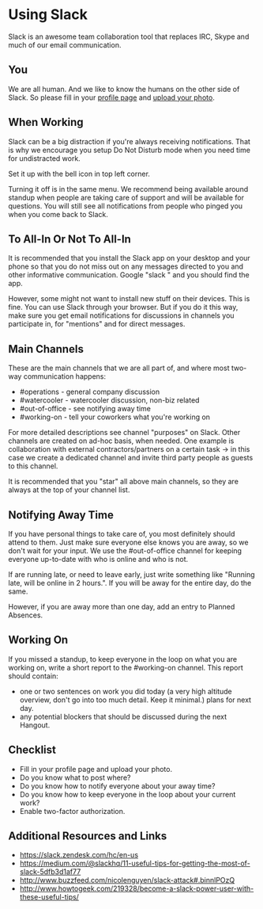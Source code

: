 # Using Slack

Slack is an awesome team collaboration tool that replaces IRC, Skype and much of our email communication.

## You

We are all human. And we like to know the humans on the other side of Slack. So please fill in your [profile page](https://niteoweb.slack.com/account/profile) and [upload your photo](https://niteoweb.slack.com/account/photo).

## When Working

Slack can be a big distraction if you're always receiving notifications. That is why we encourage you setup Do Not Disturb mode when you need time for undistracted work.

Set it up with the bell icon in top left corner.

Turning it off is in the same menu. We recommend being available around standup when people are taking care of support and will be available for questions. You will still see all notifications from people who pinged you when you come back to Slack.

## To All-In Or Not To All-In

It is recommended that you install the Slack app on your desktop and your phone so that you do not miss out on any messages directed to you and other informative communication. Google "slack <your platform>" and you should find the app.

However, some might not want to install new stuff on their devices. This is fine. You can use Slack through your browser. But if you do it this way, make sure you get email notifications for discussions in channels you participate in, for "mentions" and for direct messages.

## Main Channels

These are the main channels that we are all part of, and where most two-way communication happens:

* #operations - general company discussion
* #watercooler - watercooler discussion, non-biz related
* #out-of-office - see notifying away time
* #working-on - tell your coworkers what you're working on

For more detailed descriptions see channel "purposes" on Slack. Other channels are created on ad-hoc basis, when needed. One example is collaboration with external contractors/partners on a certain task -> in this case we create a dedicated channel and invite third party people as guests to this channel.

It is recommended that you "star" all above main channels, so they are always at the top of your channel list.


## Notifying Away Time 

If you have personal things to take care of, you most definitely should attend to them. Just make sure everyone else knows you are away, so we don't wait for your input. We use the #out-of-office channel for keeping everyone up-to-date with who is online and who is not.

If are running late, or need to leave early, just write something like "Running late, will be online in 2 hours.". If you will be away for the entire day, do the same.

However, if you are away more than one day, add an entry to Planned Absences.

## Working On

If you missed a standup, to keep everyone in the loop on what you are working on, write a short report to the #working-on channel. This report should contain:

* one or two sentences on work you did today (a very high altitude overview, don't go into too much detail. Keep it minimal.)
plans for next day.
* any potential blockers that should be discussed during the next Hangout.

## Checklist

* Fill in your profile page and upload your photo.
* Do you know what to post where? 
* Do you know how to notify everyone about your away time?
* Do you know how to keep everyone in the loop about your current work?
* Enable two-factor authorization.

## Additional Resources and Links

* https://slack.zendesk.com/hc/en-us
* https://medium.com/@slackhq/11-useful-tips-for-getting-the-most-of-slack-5dfb3d1af77
* http://www.buzzfeed.com/nicolenguyen/slack-attack#.binnlPOzQ
* http://www.howtogeek.com/219328/become-a-slack-power-user-with-these-useful-tips/
